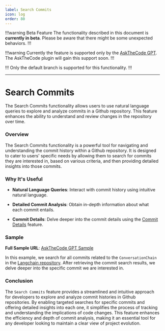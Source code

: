 ```yaml
---
label: Search Commits
icon: log
order: 80
---
```


!!!warning Beta Feature
The functionality described in this document is **currently in beta**. Please be aware that there might be some unexpected behaviors.
!!!

!!!warning
Currently the feature is supported only by the [AskTheCode GPT](https://chat.openai.com/g/g-3s6SJ5V7S-askthecode). The AskTheCode plugin will gain this support soon.
!!!

!!!
Only the default branch is supported for this functionality.
!!!

---

# Search Commits

The Search Commits functionality allows users to use natural language queries to explore and analyze commits in a Github repository. This feature enhances the ability to understand and review changes in the repository over time.

### Overview

The Search Commits functionality is a powerful tool for navigating and understanding the commit history within a Github repository. It is designed to cater to users' specific needs by allowing them to search for commits they are interested in, based on various criteria, and then providing detailed insights into those commits.

### Why It's Useful

- **Natural Language Queries**: Interact with commit history using intuitive natural language.

- **Detailed Commit Analysis**: Obtain in-depth information about what each commit entails.

- **Commit Details**: Delve deeper into the commit details using the [Commit Details](/features/commits/commit-details) feature.

### Sample

**Full Sample URL**: [AskTheCode GPT Sample](https://chat.openai.com/share/14b32233-8299-401c-8159-26f9106b0999)

In this example, we search for all commits related to the `ConversationChain` in the [Langchain repository](https://github.com/langchain-ai/langchain). After retrieving the commit search results, we delve deeper into the specific commit we are interested in.

### Conclusion

The `Search Commits` feature provides a streamlined and intuitive approach for developers to explore and analyze commit histories in Github repositories. By enabling targeted searches for specific commits and offering detailed insights into each one, it simplifies the process of tracking and understanding the implications of code changes. This feature enhances the efficiency and depth of commit analysis, making it an essential tool for any developer looking to maintain a clear view of project evolution.
